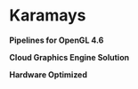 # Karamays

**Pipelines for OpenGL 4.6**

**Cloud Graphics Engine Solution**

**Hardware Optimized**








